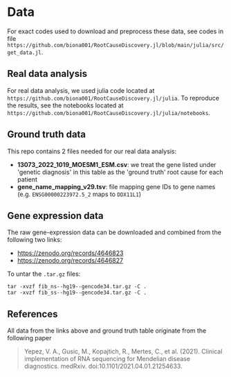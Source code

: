 # Data

For exact codes used to download and preprocess these data, see codes in file `https://github.com/biona001/RootCauseDiscovery.jl/blob/main/julia/src/get_data.jl`.

## Real data analysis 

For real data analysis, we used julia code located at `https://github.com/biona001/RootCauseDiscovery.jl/julia`. To reproduce the results, see the notebooks located at `https://github.com/biona001/RootCauseDiscovery.jl/julia/notebooks`. 

## Ground truth data

This repo contains 2 files needed for our real data analysis:
+ **13073_2022_1019_MOESM1_ESM.csv**: we treat the gene listed under 'genetic diagnosis' in this table as the 'ground truth' root cause for each patient
+ **gene_name_mapping_v29.tsv**: file mapping gene IDs to gene names (e.g. `ENSG00000223972.5_2` maps to `DDX11L1`)

## Gene expression data

The raw gene-expression data can be downloaded and combined from the following two links:
+ https://zenodo.org/records/4646823
+ https://zenodo.org/records/4646827

To untar the `.tar.gz` files:
```
tar -xvzf fib_ns--hg19--gencode34.tar.gz -C .
tar -xvzf fib_ss--hg19--gencode34.tar.gz -C .
```

## References

All data from the links above and ground truth table originate from the following paper 

> Yepez, V. A., Gusic, M., Kopajtich, R., Mertes, C., et al. (2021). Clinical implementation of RNA sequencing for Mendelian disease diagnostics. medRxiv. doi:10.1101/2021.04.01.21254633.

